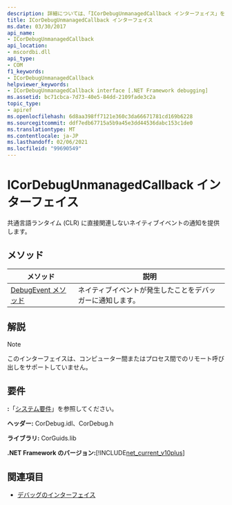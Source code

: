 ```yaml
---
description: 詳細については、「ICorDebugUnmanagedCallback インターフェイス」を参照してください。
title: ICorDebugUnmanagedCallback インターフェイス
ms.date: 03/30/2017
api_name:
- ICorDebugUnmanagedCallback
api_location:
- mscordbi.dll
api_type:
- COM
f1_keywords:
- ICorDebugUnmanagedCallback
helpviewer_keywords:
- ICorDebugUnmanagedCallback interface [.NET Framework debugging]
ms.assetid: bc71cbca-7d73-40e5-84dd-2109fade3c2a
topic_type:
- apiref
ms.openlocfilehash: 6d8aa398ff7121e360c3da66671781cd169b6228
ms.sourcegitcommit: ddf7edb67715a5b9a45e3dd44536dabc153c1de0
ms.translationtype: MT
ms.contentlocale: ja-JP
ms.lasthandoff: 02/06/2021
ms.locfileid: "99690549"
---
```

# <a name="icordebugunmanagedcallback-interface"></a>ICorDebugUnmanagedCallback インターフェイス

共通言語ランタイム (CLR) に直接関連しないネイティブイベントの通知を提供します。  
  
## <a name="methods"></a>メソッド  
  
|メソッド|説明|  
|------------|-----------------|  
|[DebugEvent メソッド](icordebugunmanagedcallback-debugevent-method.md)|ネイティブイベントが発生したことをデバッガーに通知します。|  
  
## <a name="remarks"></a>解説  
  
> [!NOTE]
> このインターフェイスは、コンピューター間またはプロセス間でのリモート呼び出しをサポートしていません。  
  
## <a name="requirements"></a>要件  

 **:**「[システム要件](../../get-started/system-requirements.md)」を参照してください。  
  
 **ヘッダー:** CorDebug.idl、CorDebug.h  
  
 **ライブラリ:** CorGuids.lib  
  
 **.NET Framework のバージョン:**[!INCLUDE[net_current_v10plus](../../../../includes/net-current-v10plus-md.md)]  
  
## <a name="see-also"></a>関連項目

- [デバッグのインターフェイス](debugging-interfaces.md)
